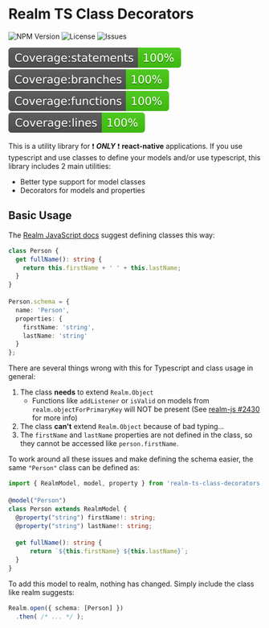 # Realm TS Class Decorators

![NPM Version](https://img.shields.io/npm/v/realm-ts-class-decorators) ![License](https://img.shields.io/github/license/aklinker1/realm-ts-class-decorators) ![Issues](https://img.shields.io/github/issues/aklinker1/realm-ts-class-decorators)

![coverage:statement](coverage/badge-statements.svg) ![coverage:branch](coverage/badge-branches.svg) ![coverage:function](coverage/badge-functions.svg) ![coverage:line](coverage/badge-lines.svg)

This is a utility library for :exclamation: ___ONLY___ :exclamation: __react-native__ applications. If you use typescript and use classes to define your models and/or use typescript, this library includes 2 main utilities:

- Better type support for model classes
- Decorators for models and properties

## Basic Usage

The [Realm JavaScript docs](https://realm.io/docs/javascript/latest/#classes) suggest defining classes this way:

```ts
class Person {
  get fullName(): string {
    return this.firstName + ' ' + this.lastName;
  }
}

Person.schema = {
  name: 'Person',
  properties: {
    firstName: 'string',
    lastName: 'string'
  }
};
```

There are several things wrong with this for Typescript and class usage in general:

1. The class __needs__ to extend `Realm.Object`
   - Functions like `addListener` or `isValid` on models from `realm.objectForPrimaryKey` will NOT be present (See [realm-js #2430](https://github.com/realm/realm-js/issues/2430) for more info)
2. The class __can't__ extend `Realm.Object` because of bad typing...
3. The `firstName` and `lastName` properties are not defined in the class, so they cannot be accessed like `person.firstName`.

To work around all these issues and make defining the schema easier, the same `"Person"` class can be defined as:

```ts
import { RealmModel, model, property } from 'realm-ts-class-decorators';

@model("Person")
class Person extends RealmModel {
  @property("string") firstName!: string;
  @property("string") lastName!: string;

  get fullName(): string {
      return `${this.firstName} ${this.lastName}`;
  }
}
```

To add this model to realm, nothing has changed. Simply include the class like realm suggests:

```ts
Realm.open({ schema: [Person] })
  .then( /* ... */ );
```
